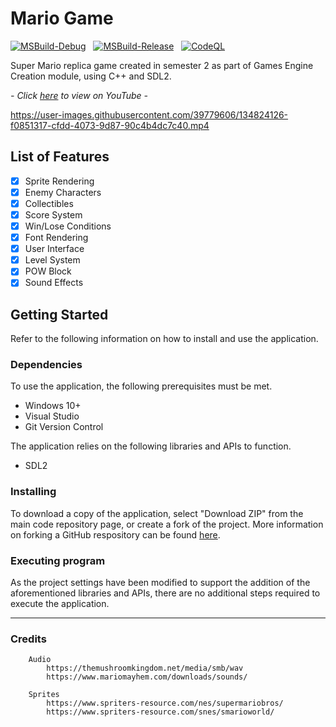 # Mario Game

[![MSBuild-Debug](https://github.com/kyle-robinson/mario/actions/workflows/msbuild-debug.yml/badge.svg)](https://github.com/kyle-robinson/mario/actions/workflows/msbuild-debug.yml)
&nbsp;
[![MSBuild-Release](https://github.com/kyle-robinson/mario/actions/workflows/msbuild-release.yml/badge.svg)](https://github.com/kyle-robinson/mario/actions/workflows/msbuild-release.yml)
&nbsp;
[![CodeQL](https://github.com/kyle-robinson/mario/actions/workflows/codeql.yml/badge.svg)](https://github.com/kyle-robinson/mario/actions/workflows/codeql.yml)

Super Mario replica game created in semester 2 as part of Games Engine Creation module, using C++ and SDL2.

*- Click <a href="https://www.youtube.com/watch?v=LfMLOClO6qs" target="_blank">here</a> to view on YouTube -*<br/>

https://user-images.githubusercontent.com/39779606/134824126-f0851317-cfdd-4073-9d87-90c4b4dc7c40.mp4

## List of Features

- [x] Sprite Rendering
- [x] Enemy Characters
- [x] Collectibles
- [x] Score System
- [x] Win/Lose Conditions
- [x] Font Rendering
- [x] User Interface
- [x] Level System
- [x] POW Block
- [x] Sound Effects

## Getting Started

Refer to the following information on how to install and use the application.

### Dependencies
To use the application, the following prerequisites must be met.
* Windows 10+
* Visual Studio
* Git Version Control

The application relies on the following libraries and APIs to function.
* SDL2

### Installing

To download a copy of the application, select "Download ZIP" from the main code repository page, or create a fork of the project. More information on forking a GitHub respository can be found [here](https://www.youtube.com/watch?v=XTolZqmZq6s).

### Executing program

As the project settings have been modified to support the addition of the aforementioned libraries and APIs, there are no additional steps required to execute the application.

---

### Credits

        Audio
            https://themushroomkingdom.net/media/smb/wav
            https://www.mariomayhem.com/downloads/sounds/
                    
        Sprites
            https://www.spriters-resource.com/nes/supermariobros/
            https://www.spriters-resource.com/snes/smarioworld/
